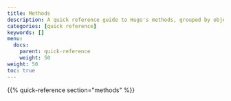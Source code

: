 ```yaml
---
title: Methods
description: A quick reference guide to Hugo's methods, grouped by object.
categories: [quick reference]
keywords: []
menu:
  docs:
    parent: quick-reference
    weight: 50
weight: 50
toc: true
---
```


{{% quick-reference section="methods" %}}
